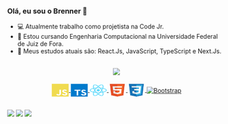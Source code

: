 ### Olá, eu sou o Brenner 👋

- 💻 Atualmente trabalho como projetista na Code Jr. 
- 💾 Estou cursando Engenharia Computacional na Universidade Federal de Juiz de Fora.
- 📕 Meus estudos atuais são: React.Js, JavaScript, TypeScript e Next.Js.

<div align="center"><br>
  <a href="https://github.com/Brenner-Costa">
  <img height="180em" src="https://github-readme-stats.vercel.app/api?username=Brenner-Costa&show_icons=true&theme=dracula&include_all_commits=true&count_private=true"/>
<!--   <img height="100%" width="50%" src="https://github-readme-stats.vercel.app/api/top-langs/?username=Brenner-Costa&layout=compact&langs_count=7&theme=dracula"/> -->
</div>

<div align="center" style="display: inline_block"><br>
  <img align="center" alt="JavaScript" height="30" width="40" src="https://raw.githubusercontent.com/devicons/devicon/master/icons/javascript/javascript-plain.svg">
  <img align="center" alt="typeScript" height="30" width="40" src="https://raw.githubusercontent.com/devicons/devicon/master/icons/typescript/typescript-plain.svg">
  <img align="center" alt="ReactJs" height="30" width="40" src="https://raw.githubusercontent.com/devicons/devicon/master/icons/react/react-original.svg">
  <img align="center" alt="HTML" height="30" width="40" src="https://raw.githubusercontent.com/devicons/devicon/master/icons/html5/html5-original.svg">
  <img align="center" alt="CSS" height="30" width="40" src="https://raw.githubusercontent.com/devicons/devicon/master/icons/css3/css3-original.svg">
  <img align="center" alt="Bootstrap" height="40" width="40" src="https://cdn.jsdelivr.net/gh/devicons/devicon/icons/bootstrap/bootstrap-original.svg" />
</div>
  
 ##
  
<div>
    <a href="https://www.instagram.com/brenner_costa01/" target="_blank"><img src="https://img.shields.io/badge/-Instagram-%23E4405F?style=for-the-badge&logo=instagram&logoColor=white" target="_blank"></a>
    <a href = "mailto:costabrenner1@gmail.com"><img src="https://img.shields.io/badge/-Gmail-%23333?style=for-the-badge&logo=gmail&logoColor=white" target="_blank"></a>
    <a href="https://www.linkedin.com/in/brenner-costa-70994b197/" target="_blank"><img src="https://img.shields.io/badge/-LinkedIn-%230077B5?style=for-the-badge&logo=linkedin&logoColor=white" target="_blank"></a>  
</div>

